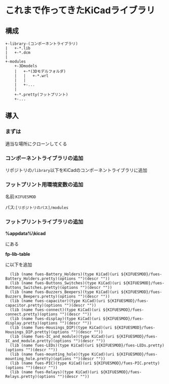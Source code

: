 # これまで作ってきたKiCadライブラリ
## 構成
    +-library-(コンポーネントライブラリ)
    |   +-*.lib
    |   +-*.dcm
    |
    +-modules
        +-3Dmodels
        |   +-*(3Dモデルフォルダ)
        |   |   +-*.wrl
        |   |
        |   +-...
        |
        +-*.pretty(フットプリント)
        +-...
## 導入
### まずは
適当な場所にクローンしてくる
### コンポーネントライブラリの追加
リポジトリの`/library`以下をKiCadのコンポーネントライブラリに追加

### フットプリント用環境変数の追加
名前:`KIFUESMOD`

パス:`[リポジトリのパス]/modules`

### フットプリントライブラリの追加
__%appdata%\kicad__

にある

__fp-lib-table__

に以下を追加

      (lib (name fues-Battery_Holders)(type KiCad)(uri ${KIFUESMOD}/fues-Battery_Holders.pretty)(options "")(descr ""))
      (lib (name fues-Buttons_Switches)(type KiCad)(uri ${KIFUESMOD}/fues-Buttons_Switches.pretty)(options "")(descr ""))
      (lib (name fues-Buzzers_Beepers)(type KiCad)(uri ${KIFUESMOD}/fues-Buzzers_Beepers.pretty)(options "")(descr ""))
      (lib (name fues-capacitor)(type KiCad)(uri ${KIFUESMOD}/fues-capacitor.pretty)(options "")(descr ""))
      (lib (name fues-connect)(type KiCad)(uri ${KIFUESMOD}/fues-connect.pretty)(options "")(descr ""))
      (lib (name fues-display)(type KiCad)(uri ${KIFUESMOD}/fues-display.pretty)(options "")(descr ""))
      (lib (name fues-Housings_DIP)(type KiCad)(uri ${KIFUESMOD}/fues-Housings_DIP.pretty)(options "")(descr ""))
      (lib (name fues-IC_and_module)(type KiCad)(uri ${KIFUESMOD}/fues-IC_and_module.pretty)(options "")(descr ""))
      (lib (name fues-LEDs)(type KiCad)(uri ${KIFUESMOD}/fues-LEDs.pretty)(options "")(descr ""))
      (lib (name fues-mounting_hole)(type KiCad)(uri ${KIFUESMOD}/fues-mounting_hole.pretty)(options "")(descr ""))
      (lib (name fues-PIC)(type KiCad)(uri ${KIFUESMOD}/fues-PIC.pretty)(options "")(descr ""))
      (lib (name fues-Relays)(type KiCad)(uri ${KIFUESMOD}/fues-Relays.pretty)(options "")(descr ""))
